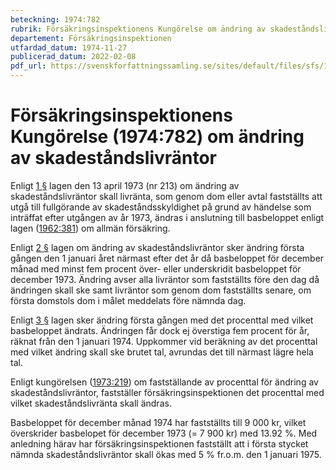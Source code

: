 ```yaml
---
beteckning: 1974:782
rubrik: Försäkringsinspektionens Kungörelse om ändring av skadeståndslivräntor
departement: Försäkringsinspektionen
utfardad_datum: 1974-11-27
publicerad_datum: 2022-02-08
pdf_url: https://svenskforfattningssamling.se/sites/default/files/sfs/1974-11/SFS1974-782.pdf
---
```


# Försäkringsinspektionens Kungörelse (1974:782) om ändring av skadeståndslivräntor

Enligt [1 §](#1) lagen den 13 april 1973 (nr 213) om ändring av skadeståndslivräntor skall livränta, som genom dom eller avtal fastställts att utgå till fullgörande av skadeståndsskyldighet på grund av händelse som inträffat efter utgången av år 1973, ändras i anslutning till basbeloppet enligt lagen ([1962:381](https://selex.se/eli/sfs/1962/381)) om allmän försäkring.

Enligt [2 §](#2) lagen om ändring av skadeståndslivräntor sker ändring första gången den 1 januari året närmast efter det år då basbeloppet för december månad med minst fem procent över- eller underskridit basbeloppet för december 1973. Ändring avser alla livräntor som fastställts före den dag då ändringen skall ske samt livräntor som genom dom fastställts senare, om första domstols dom i målet meddelats före nämnda dag.

Enligt [3 §](#3) lagen sker ändring första gången med det procenttal med vilket basbeloppet ändrats. Ändringen får dock ej överstiga fem procent för år, räknat från den 1 januari 1974. Uppkommer vid beräkning av det procenttal med vilket ändring skall ske brutet tal, avrundas det till närmast lägre hela tal.

Enligt kungörelsen ([1973:219](https://selex.se/eli/sfs/1973/219)) om fastställande av procenttal för ändring av skadeståndslivräntor, fastställer försäkringsinspektionen det procenttal med vilket skadeståndslivränta skall ändras.

Basbeloppet för december månad 1974 har fastställts till 9 000 kr, vilket överskrider basbelopet för december 1973 (= 7 900 kr) med 13.92 %. Med anledning härav har försäkringsinspektionen fastställt att i första stycket nämnda skadeståndslivräntor skall ökas med 5 % fr.o.m. den 1 januari 1975.